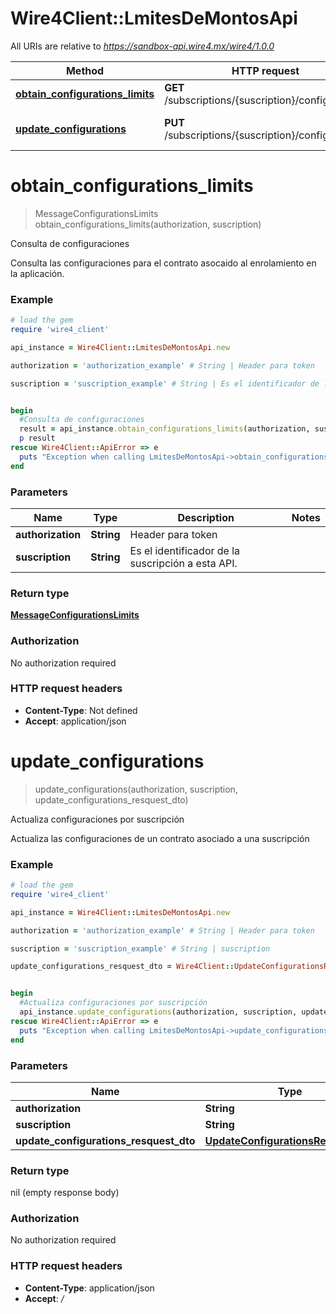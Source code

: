 # Wire4Client::LmitesDeMontosApi

All URIs are relative to *https://sandbox-api.wire4.mx/wire4/1.0.0*

Method | HTTP request | Description
------------- | ------------- | -------------
[**obtain_configurations_limits**](LmitesDeMontosApi.md#obtain_configurations_limits) | **GET** /subscriptions/{suscription}/configurations | Consulta de configuraciones
[**update_configurations**](LmitesDeMontosApi.md#update_configurations) | **PUT** /subscriptions/{suscription}/configurations | Actualiza configuraciones por suscripción


# **obtain_configurations_limits**
> MessageConfigurationsLimits obtain_configurations_limits(authorization, suscription)

Consulta de configuraciones

Consulta las configuraciones para el contrato asocaido al enrolamiento en la aplicación.

### Example
```ruby
# load the gem
require 'wire4_client'

api_instance = Wire4Client::LmitesDeMontosApi.new

authorization = 'authorization_example' # String | Header para token

suscription = 'suscription_example' # String | Es el identificador de la suscripción a esta API.


begin
  #Consulta de configuraciones
  result = api_instance.obtain_configurations_limits(authorization, suscription)
  p result
rescue Wire4Client::ApiError => e
  puts "Exception when calling LmitesDeMontosApi->obtain_configurations_limits: #{e}"
end
```

### Parameters

Name | Type | Description  | Notes
------------- | ------------- | ------------- | -------------
 **authorization** | **String**| Header para token | 
 **suscription** | **String**| Es el identificador de la suscripción a esta API. | 

### Return type

[**MessageConfigurationsLimits**](MessageConfigurationsLimits.md)

### Authorization

No authorization required

### HTTP request headers

 - **Content-Type**: Not defined
 - **Accept**: application/json



# **update_configurations**
> update_configurations(authorization, suscription, update_configurations_resquest_dto)

Actualiza configuraciones por suscripción

Actualiza las configuraciones de un contrato asociado a una suscripción

### Example
```ruby
# load the gem
require 'wire4_client'

api_instance = Wire4Client::LmitesDeMontosApi.new

authorization = 'authorization_example' # String | Header para token

suscription = 'suscription_example' # String | suscription

update_configurations_resquest_dto = Wire4Client::UpdateConfigurationsRequestDTO.new # UpdateConfigurationsRequestDTO | updateConfigurationsResquestDTO


begin
  #Actualiza configuraciones por suscripción
  api_instance.update_configurations(authorization, suscription, update_configurations_resquest_dto)
rescue Wire4Client::ApiError => e
  puts "Exception when calling LmitesDeMontosApi->update_configurations: #{e}"
end
```

### Parameters

Name | Type | Description  | Notes
------------- | ------------- | ------------- | -------------
 **authorization** | **String**| Header para token | 
 **suscription** | **String**| suscription | 
 **update_configurations_resquest_dto** | [**UpdateConfigurationsRequestDTO**](UpdateConfigurationsRequestDTO.md)| updateConfigurationsResquestDTO | 

### Return type

nil (empty response body)

### Authorization

No authorization required

### HTTP request headers

 - **Content-Type**: application/json
 - **Accept**: */*



